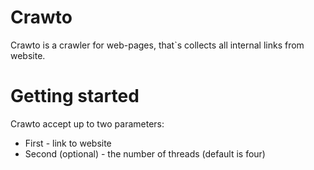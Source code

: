 # Crawto

Crawto is a crawler for web-pages, that`s collects all internal links from website.

# Getting started

Crawto accept up to two parameters:
 
 * First - link to website
 * Second (optional)  - the number of threads (default is four)
